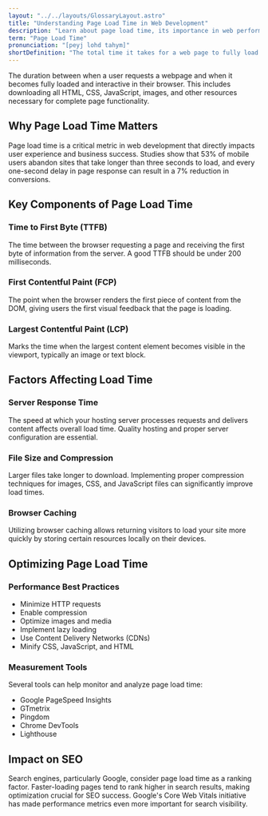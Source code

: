 ```yaml
---
layout: "../../layouts/GlossaryLayout.astro"
title: "Understanding Page Load Time in Web Development"
description: "Learn about page load time, its importance in web performance, and how it impacts user experience and search engine rankings."
term: "Page Load Time"
pronunciation: "[peyj lohd tahym]"
shortDefinition: "The total time it takes for a web page to fully load and become interactive in a user's browser after they request it."
---
```


The duration between when a user requests a webpage and when it becomes fully loaded and interactive in their browser. This includes downloading all HTML, CSS, JavaScript, images, and other resources necessary for complete page functionality.

## Why Page Load Time Matters

Page load time is a critical metric in web development that directly impacts user experience and business success. Studies show that 53% of mobile users abandon sites that take longer than three seconds to load, and every one-second delay in page response can result in a 7% reduction in conversions.

## Key Components of Page Load Time

### Time to First Byte (TTFB)
The time between the browser requesting a page and receiving the first byte of information from the server. A good TTFB should be under 200 milliseconds.

### First Contentful Paint (FCP)
The point when the browser renders the first piece of content from the DOM, giving users the first visual feedback that the page is loading.

### Largest Contentful Paint (LCP)
Marks the time when the largest content element becomes visible in the viewport, typically an image or text block.

## Factors Affecting Load Time

### Server Response Time
The speed at which your hosting server processes requests and delivers content affects overall load time. Quality hosting and proper server configuration are essential.

### File Size and Compression
Larger files take longer to download. Implementing proper compression techniques for images, CSS, and JavaScript files can significantly improve load times.

### Browser Caching
Utilizing browser caching allows returning visitors to load your site more quickly by storing certain resources locally on their devices.

## Optimizing Page Load Time

### Performance Best Practices
- Minimize HTTP requests
- Enable compression
- Optimize images and media
- Implement lazy loading
- Use Content Delivery Networks (CDNs)
- Minify CSS, JavaScript, and HTML

### Measurement Tools
Several tools can help monitor and analyze page load time:
- Google PageSpeed Insights
- GTmetrix
- Pingdom
- Chrome DevTools
- Lighthouse

## Impact on SEO

Search engines, particularly Google, consider page load time as a ranking factor. Faster-loading pages tend to rank higher in search results, making optimization crucial for SEO success. Google's Core Web Vitals initiative has made performance metrics even more important for search visibility.